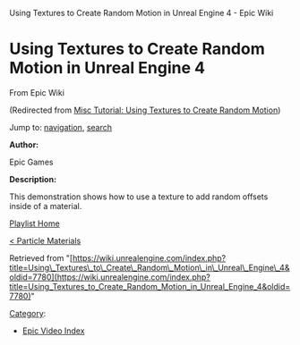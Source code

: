 Using Textures to Create Random Motion in Unreal Engine 4 - Epic Wiki              

Using Textures to Create Random Motion in Unreal Engine 4
=========================================================

From Epic Wiki

(Redirected from [Misc Tutorial: Using Textures to Create Random Motion](/index.php?title=Misc_Tutorial:_Using_Textures_to_Create_Random_Motion&redirect=no "Misc Tutorial: Using Textures to Create Random Motion"))

Jump to: [navigation](#mw-navigation), [search](#p-search)

  

**Author:**

Epic Games

**Description:**

This demonstration shows how to use a texture to add random offsets inside of a material.

  

[Playlist Home](/Category:Epic_Video_Playlists "Category:Epic Video Playlists")

[< Particle Materials](/Particle_Materials_in_Unreal_Engine_4 "Particle Materials in Unreal Engine 4")

  

Retrieved from "[https://wiki.unrealengine.com/index.php?title=Using\_Textures\_to\_Create\_Random\_Motion\_in\_Unreal\_Engine\_4&oldid=7780](https://wiki.unrealengine.com/index.php?title=Using_Textures_to_Create_Random_Motion_in_Unreal_Engine_4&oldid=7780)"

[Category](/Special:Categories "Special:Categories"):

*   [Epic Video Index](/index.php?title=Category:Epic_Video_Index&action=edit&redlink=1 "Category:Epic Video Index (page does not exist)")